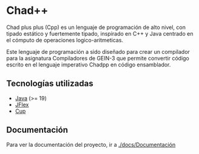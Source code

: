 # Chad++

Chad plus plus (Cpp) es un lenguaje de programación de alto nivel, con tipado estático y fuertemente tipado, inspirado en C++ y Java centrado en el cómputo de operaciones logico-aritmeticas.

Este lenguaje de programación a sido diseñado para crear un compilador para la asignatura Compiladores de GEIN-3 que permite convertir código escrito en el lenguaje imperativo Chadpp en código ensamblador.

## Tecnologías utilizadas

- [Java](https://www.java.com/es/) (>= 19)
- [JFlex](https://jflex.de/)
- [Cup](http://www2.cs.tum.edu/projects/cup/)

## Documentación

Para ver la documentación del proyecto, ir a [./docs/Documentación](./doc/Documentacion.pdf)
